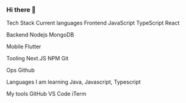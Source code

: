 ### Hi there 👋

Tech Stack
Current languages
Frontend
JavaScript TypeScript React 

Backend
Nodejs MongoDB

Mobile
Flutter

Tooling
 Next.JS NPM  Git

Ops
Github 

Languages I am learning
Java, Javascript, Typescript

My tools
GitHub VS Code iTerm
<!--
**damiansal18/damiansal18** is a ✨ _special_ ✨ repository because its `README.md` (this file) appears on your GitHub profile.

Here are some ideas to get you started:

- 🔭 I’m currently working on ...
- 🌱 I’m currently learning ...
- 👯 I’m looking to collaborate on ...
- 🤔 I’m looking for help with ...
- 💬 Ask me about ...
- 📫 How to reach me: ...
- 😄 Pronouns: ...
- ⚡ Fun fact: ...
-->

